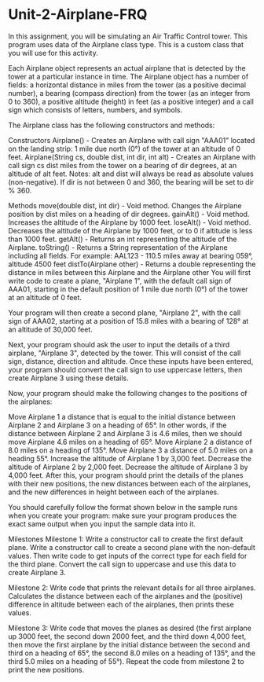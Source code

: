 # Unit-2-Airplane-FRQ

In this assignment, you will be simulating an Air Traffic Control tower. This program uses data of the Airplane class type. This is a custom class that you will use for this activity.

Each Airplane object represents an actual airplane that is detected by the tower at a particular instance in time. The Airplane object has a number of fields: a horizontal distance in miles from the tower (as a positive decimal number), a bearing (compass direction) from the tower (as an integer from 0 to 360), a positive altitude (height) in feet (as a positive integer) and a call sign which consists of letters, numbers, and symbols.

The Airplane class has the following constructors and methods:

Constructors
Airplane() - Creates an Airplane with call sign "AAA01" located on the landing strip: 1 mile due north (0°) of the tower at an altitude of 0 feet.
Airplane(String cs, double dist, int dir, int alt) - Creates an Airplane with call sign cs dist miles from the tower on a bearing of dir degrees, at an altitude of alt feet. Notes: alt and dist will always be read as absolute values (non-negative). If dir is not between 0 and 360, the bearing will be set to dir % 360.
 
Methods
move(double dist, int dir) - Void method. Changes the Airplane position by dist miles on a heading of dir degrees.
gainAlt() - Void method. Increases the altitude of the Airplane by 1000 feet.
loseAlt() - Void method. Decreases the altitude of the Airplane by 1000 feet, or to 0 if altitude is less than 1000 feet.
getAlt() - Returns an int representing the altitude of the Airplane.
toString() - Returns a String representation of the Airplane including all fields. For example: AAL123 - 110.5 miles away at bearing 059°, altitude 4500 feet
distTo(Airplane other) - Returns a double representing the distance in miles between this Airplane and the Airplane other
You will first write code to create a plane, "Airplane 1",  with the default call sign of AAA01, starting in the default position of 1 mile due north (0°) of the tower at an altitude of 0 feet.

Your program will then create a second plane, "Airplane 2", with the call sign of AAA02, starting at a position of 15.8 miles with a bearing of 128° at an altitude of 30,000 feet.

Next, your program should ask the user to input the details of a third airplane, "Airplane 3", detected by the tower. This will consist of the call sign, distance, direction and altitude. Once these inputs have been entered, your program should convert the call sign to use uppercase letters, then create Airplane 3 using these details.

Now, your program should make the following changes to the positions of the airplanes:

Move Airplane 1 a distance that is equal to the initial distance between Airplane 2 and Airplane 3 on a heading of 65°. In other words, if the distance between Airplane 2 and Airplane 3 is 4.6 miles, then we should move Airplane 4.6 miles on a heading of 65°.
Move Airplane 2 a distance of 8.0 miles on a heading of 135°.
Move Airplane 3 a distance of 5.0 miles on a heading 55°.
Increase the altitude of Airplane 1 by 3,000 feet.
Decrease the altitude of Airplane 2 by 2,000 feet.
Decrease the altitude of Airplane 3 by 4,000 feet.
After this, your program should print the details of the planes with their new positions, the new distances between each of the airplanes, and the new differences in height between each of the airplanes.

You should carefully follow the format shown below in the sample runs when you create your program: make sure your program produces the exact same output when you input the sample data into it.

Milestones
Milestone 1: Write a constructor call to create the first default plane. Write a constructor call to create a second plane with the non-default values. Then write code to get inputs of the correct type for each field for the third plane. Convert the call sign to uppercase and use this data to create Airplane 3.

Milestone 2: Write code that prints the relevant details for all three airplanes. Calculates the distance between each of the airplanes and the (positive) difference in altitude between each of the airplanes, then prints these values.

Milestone 3: Write code that moves the planes as desired (the first airplane up 3000 feet, the second down 2000 feet, and the third down 4,000 feet, then move the first airplane by the initial distance between the second and third on a heading of 65°, the second 8.0 miles on a heading of 135°, and the third 5.0 miles on a heading of 55°). Repeat the code from milestone 2 to print the new positions.

